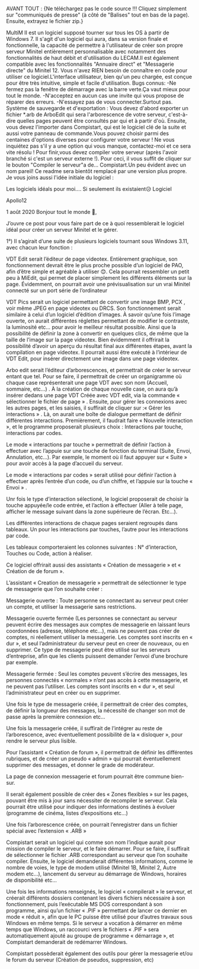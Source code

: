 AVANT TOUT : {Ne téléchargez pas le code source !!!
Cliquez simplement sur "communiqués de presse"
(à côté de "Balises" tout en bas de la page).
Ensuite, extrayez le fichier zip.}

MultiM II est un logiciel supposé tourner
sur tous les OS à partir de Windows 7.
Il s'agit d'un logiciel qui aura, dans sa
version finale et fonctionnelle, la capacité 
de permettre à l'utilisateur de créer son 
propre serveur Minitel entièrement personnalisable
avec notamment des fonctionnalités de haut 
débit et d'utilisation du LECAM.Il est
également compatible avec les fonctionnalités 
"Annuaire direct" et "Messagerie directe" du
Minitel 12.
Vous n'avez RIEN besoin de connaître en code
pour utiliser ce logiciel.L'interface 
utilisateur, bien qu'un peu chargée,
est conçue pour être très intuitive,
simple et facile d'utilisation.
Bugs connus:
-Ne fermez pas la fenêtre de démarrage avec
la barre verte.Ça vaut mieux pour tout le monde.
-N'acceptez en aucun cas une invite
qui vous propose de réparer des erreurs.
-N'essayez pas de vous connecter.Surtout 
pas.
Système de sauvegarde et d'exportation :
Vous devez d'abord exporter un fichier 
*.arb de ArboEdit qui sera l'arborescence
de votre serveur, c'est-à-dire quelles 
pages peuvent être consultés par qui
et à partir d'où.
Ensuite, vous devez l'importer dans Compistart,
qui est le logiciel clé de la suite et
aussi votre panneau de commande.Vous
pouvez choisir parmi des centaines d'options 
diverses pour configurer votre serveur !
Ne vous inquiétez pas s'il y a une option 
qui vous manque, contactez-moi et ce sera
vite résolu !
Pour finir,vous devez compiler votre serveur
(après l'avoir branché si c'est un serveur
externe !).
Pour ceci, il vous suffit de cliquer sur
le bouton "Compiler le serveur"a
de... Compistart.Un peu évident avec
un nom pareil!
Ce readme sera bientôt remplacé par une version plus propre.
Je vous joins aussi l'idée initiale du logiciel :



Les logiciels idéals pour moi…. Si seulement ils existaient😥
Logiciel

Apollo12

1
août 2020
Bonjour tout le monde :slightly_smiling_face:,

J’ouvre ce post pour vous faire part de ce à quoi ressemblerait le logiciel idéal pour créer un serveur Minitel et le gérer.

1°) Il s’agirait d’une suite de plusieurs logiciels tournant sous Windows 3.11, avec chacun leur fonction :

VDT Edit serait l’éditeur de page videotex. Entièrement graphique, son fonctionnement devrait être le plus proche possible d’un logiciel de PAO, afin d’être simple et agréable à utiliser :blush:. Cela pourrait ressembler un petit peu à MiEdit, qui permet de placer simplement les différents éléments sur la page. Évidemment, on pourrait avoir une prévisualisation sur un vrai Minitel connecté sur un port série de l’ordinateur

VDT Pics serait un logiciel permettant de convertir une image BMP, PCX , voir même JPEG en page videotex ou DRCS. Son fonctionnement serait similaire à celui d’un logiciel d’édition d’images. À savoir qu’une fois l’image ouverte, on aurait différentes réglettes permettant de modifier le contraste, la luminosité etc… pour avoir le meilleur résultat possible. Ainsi que la possibilité de définir la zone à convertir en quelques clics, de même que la taille de l’image sur la page videotex. Bien évidemment il offrirait la possibilité d’avoir un aperçu du résultat final aux différentes étapes, avant la compilation en page videotex. Il pourrait aussi être exécuté à l’intérieur de VDT Edit, pour insérer directement une image dans une page videotex.

Arbo edit serait l’éditeur d’arborescences, et permettrait de créer le serveur entant que tel. Pour se faire, il permettrait de créer un organigramme où chaque case représenterait une page VDT avec son nom (Accueil, sommaire, etc…) . À la création de chaque nouvelle case, on aura qu’à insérer dedans une page VDT Créée avec VDT edit, via la commande « sélectionner le fichier de page » . Ensuite, pour gérer les connexions avec les autres pages, et les saisies, il suffirait de cliquer sur :« Gérer les interactions » . Là, on aurait une boîte de dialogue permettant de définir différentes interactions. Premièrement, il faudrait faire « Nouvelle interaction », et le programme proposerait plusieurs choix : Interactions par touche, interactions par codes.

Le mode « interactions par touche » permettrait de définir l’action à effectuer avec l’appuie sur une touche de fonction du terminal (Suite, Envoi, Annulation, etc…). Par exemple, le moment où il faut appuyer sur « Suite » pour avoir accès à la page d’accueil du serveur.

Le mode « interactions par codes » serait utilisé pour définir l’action à effectuer après l’entrée d’un code, ou d’un chiffre, et l’appuie sur la touche « Envoi » .

Unr fois le type d’interaction sélectioné, le logiciel proposerait de choisir la touche appuyée/le code entrée, et l’action à effectuer (Aller à telle page, afficher le message suivant dans la zone supérieure de l’écran. Etc…).

Les différentes interactions de chaque pages seraient regroupés dans tableaux. Un pour les interactions par touches, l’autre pour les interactions par code.

Les tableaux comporteraient les colonnes suivantes : N° d’interaction, Touches ou Code, action à réaliser.

Ce logiciel offrirait aussi des assistants « Création de messagerie » et « Création de de forum ».

L’assistant « Creation de messagerie » permettrait de sélectionner le type de messagerie que l’on souhaite créer :

Messagerie ouverte : Toute personne se connectant au serveur peut créer un compte, et utiliser la messagerie sans restrictions.

Messagerie ouverte fermée (Les personnes se connectant au serveur peuvent écrire des messages aux comptes de messagerie en laissant leurs coordonnées (adresse, téléphone etc…), mais ne peuvent pas créer de comptes, ni réellement utiliser la messagerie. Les comptes sont inscrits en « dur », et seul l’administrateur du serveur peut en creer de nouveaux, ou en supprimer. Ce type de messagerie peut être utilisé sur les serveurs d’entreprise, afin que les clients puissent demander l’envoi d’une brochure par exemple.

Messagerie fermée : Seul les comptes peuvent s’écrire des messages, les personnes connectés « normales » n’ont pas accès à cette messagerie, et ne peuvent pas l’utiliser. Les comptes sont inscrits en « dur », et seul l’administrateur peut en créer ou en supprimer.

Une fois le type de messagerie créée, il permettrait de créer des comptes, de définir la longueur des messages, la nécessité de changer son mot de passe après la première connexion etc…

Une fois la messagerie créée, il suffirait de l’intégrer au reste de l’arborescence, avec éventuellement possibilité de la « disloquer », pour rendre le serveur plus lisible.

Pour l’assistant « Création de forum », il permettrait de définir les différentes rubriques, et de créer un pseudo « admin » qui pourrait éventuellement supprimer des messages, et donner le grade de modérateur.

La page de connexion messagerie et forum pourrait être commune bien-sur.

Il serait également possible de créer des « Zones flexibles » sur les pages, pouvant être mis à jour sans nécessiter de recompiler le serveur. Cela pourrait être utilisé pour indiquer des informations destinés à évoluer (programme de cinéma, listes d’expositions etc…)

Une fois l’arborescence créée, on pourrait l’enregistrer dans un fichier spécial avec l’extension « .ARB »

Compistart serait un logiciel qui comme son nom l’indique aurait pour mission de compiler le serveur, et le faire démarrer. Pour se faire, il suffirait de sélectionner le fichier .ARB correspondant au serveur que l’on souhaite compiler. Ensuite, le logiciel demanderait différentes informations, comme le nombre de voies, le type de modem utilisé (Minitel 1B, Minitel 2, Autre modem etc…), lancement du serveur au démarrage de Windows, horaires de disponibilité etc…

Une fois les informations renseignés, le logiciel « compilerait » le serveur, et créerait différents dossiers contenant les divers fichiers nécessaire à son fonctionnement, puis l’exécutable MS DOS correspondant à son programme, ainsi qu’un fichier « .PIF » permettant de lancer ce dernier en mode « réduit », afin que le PC puisse être utilisé pour d’autres travaux sous Windows en même temps. Si le serveur a vocation à démarrer en même temps que Windows, un raccourci vers le fichiers « .PIF » sera automatiquement ajouté au groupe de programme « démarrage », et Compistart demanderait de redémarrer Windows.

Compistart possèderait également des outils pour gérer la messagerie et/ou le forum du serveur (Création de pseudos, suppression, etc)

